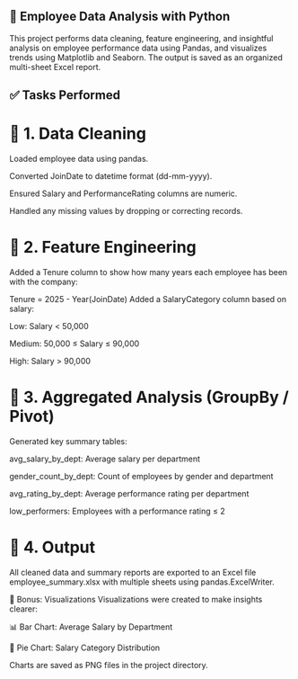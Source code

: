 ## 🧠 Employee Data Analysis with Python
This project performs data cleaning, feature engineering, and insightful analysis on employee performance data using Pandas, and visualizes trends using Matplotlib and Seaborn. The output is saved as an organized multi-sheet Excel report.

## ✅ Tasks Performed
# 🔹 1. Data Cleaning
Loaded employee data using pandas.

Converted JoinDate to datetime format (dd-mm-yyyy).

Ensured Salary and PerformanceRating columns are numeric.

Handled any missing values by dropping or correcting records.

# 🔹 2. Feature Engineering
Added a Tenure column to show how many years each employee has been with the company:

Tenure = 2025 - Year(JoinDate)
Added a SalaryCategory column based on salary:

Low: Salary < 50,000

Medium: 50,000 ≤ Salary ≤ 90,000

High: Salary > 90,000

# 🔹 3. Aggregated Analysis (GroupBy / Pivot)
Generated key summary tables:

avg_salary_by_dept: Average salary per department

gender_count_by_dept: Count of employees by gender and department

avg_rating_by_dept: Average performance rating per department

low_performers: Employees with a performance rating ≤ 2

# 🔹 4. Output
All cleaned data and summary reports are exported to an Excel file employee_summary.xlsx with multiple sheets using pandas.ExcelWriter.

🧪 Bonus: Visualizations
Visualizations were created to make insights clearer:

📊 Bar Chart: Average Salary by Department

🥧 Pie Chart: Salary Category Distribution

Charts are saved as PNG files in the project directory.

